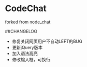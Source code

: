 CodeChat
===
forked from node_chat

##CHANGELOG
* 修复关闭网页用户不自动LEFT的BUG
* 更新jQuery版本
* 加入语法高亮
* 修改输入框，可换行
 
